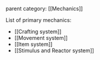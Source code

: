 parent category: [[Mechanics]]

List of primary mechanics:
- [[Crafting system]]
- [[Movement system]]
- [[Item system]]
- [[Stimulus and Reactor system]]